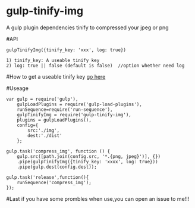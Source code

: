 # gulp-tinify-img
A gulp plugin dependencies tinify to compressed your jpeg or png

#API

	gulpTinifyImg({tinify_key: 'xxx', log: true})
	
	1) tinify_key: A useable tinify key 
	2) log: true || false (default is false)  //option whether need log

#How to get a useable tinify key
[go here](https://tinypng.com/developers)

#Useage

	var gulp = require('gulp'),
		gulpLoadPlugins = require('gulp-load-plugins'),
    	runSequence=require('run-sequence'),
    	gulpTinifyImg = require('gulp-tinify-img'),
    	plugins = gulpLoadPlugins(),
    	config={
        	src:'./img',
        	dest:'./dist'
    	};
    	
    gulp.task('compress_img', function () {
    	gulp.src([path.join(config.src, '*.{png, jpeg}')], {})
        .pipe(gulpTinifyImg({tinify_key: 'xxxx', log: true}))
        .pipe(gulp.dest(config.dest));
        
    gulp.task('release',function(){
    	runSequence('compress_img');
	});     
#Last
if you have some prombles when use,you can open an issue to me!!!
